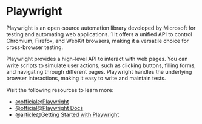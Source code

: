 # Playwright

Playwright is an open-source automation library developed by Microsoft for testing and automating web applications. 1  It offers a unified API to control Chromium, Firefox, and WebKit browsers, making it a versatile choice for cross-browser testing.

Playwright provides a high-level API to interact with web pages. You can write scripts to simulate user actions, such as clicking buttons, filling forms, and navigating through different pages. Playwright handles the underlying browser interactions, making it easy to write and maintain tests.

Visit the following resources to learn more:

- [@official@Playwright](https://playwright.dev/)
- [@official@Playwright Docs](https://playwright.dev/docs/getting-started-vscode)
- [@article@Getting Started with Playwright](https://learn.microsoft.com/en-us/shows/getting-started-with-end-to-end-testing-with-playwright/)

